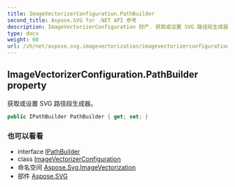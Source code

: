 ```yaml
---
title: ImageVectorizerConfiguration.PathBuilder
second_title: Aspose.SVG for .NET API 参考
description: ImageVectorizerConfiguration 财产. 获取或设置 SVG 路径段生成器
type: docs
weight: 60
url: /zh/net/aspose.svg.imagevectorization/imagevectorizerconfiguration/pathbuilder/
---
```

## ImageVectorizerConfiguration.PathBuilder property

获取或设置 SVG 路径段生成器。

```csharp
public IPathBuilder PathBuilder { get; set; }
```

### 也可以看看

* interface [IPathBuilder](../../ipathbuilder/)
* class [ImageVectorizerConfiguration](../)
* 命名空间 [Aspose.Svg.ImageVectorization](../../imagevectorizerconfiguration/)
* 部件 [Aspose.SVG](../../../)


